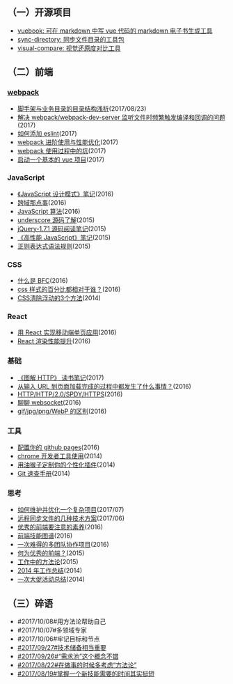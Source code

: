 
## （一）开源项目

+   [vuebook: 可在 markdown 中写 vue 代码的 markdown 电子书生成工具](https://github.com/hoperyy/vue-markdown-book)
+   [sync-directory: 同步文件目录的工具包](https://github.com/hoperyy/sync-directory)
+   [visual-compare: 视觉还原度对比工具](https://github.com/hoperyy/visual-compare)

## （二）前端

### [webpack](https://github.com/hoperyy/deep-webpack)

+	[脚手架与业务目录的目录结构浅析](https://github.com/liuyuanyangscript/deep-webpack/issues/8)(2017/08/23)
+   [解决 webpack/webpack-dev-server 监听文件时频繁触发编译和回调的问题](https://github.com/hoperyy/deep-webpack/issues/4)(2017)
+   [如何添加 eslint](https://github.com/hoperyy/deep-webpack/issues/7)(2017)
+   [webpack 进阶使用与性能优化](https://github.com/hoperyy/deep-webpack/issues/2)(2017)
+   [webpack 使用过程中的坑](https://github.com/hoperyy/deep-webpack/issues/3)(2017)
+   [启动一个基本的 vue 项目](https://github.com/hoperyy/deep-webpack/issues/1)(2017)

### JavaScript
+   [《JavaScript 设计模式》笔记](https://github.com/hoperyy/blog/issues/53)(2016)
+   [跨域那点事](https://github.com/liuyuanyangscript/blog/issues/25)(2016)
+   [JavaScript 算法](https://github.com/liuyuanyangscript/blog/issues/27)(2016)
+   [underscore 源码了解](https://github.com/liuyuanyangscript/blog/issues/5)(2015)
+   [jQuery-1.7.1 源码阅读笔记](https://github.com/liuyuanyangscript/blog/issues/9)(2015)
+   [《高性能 JavaScript》笔记](https://github.com/liuyuanyangscript/blog/issues/54)(2015)
+   [正则表达式语法规则](https://github.com/liuyuanyangscript/blog/issues/7)(2015)

### CSS
+   [什么是 BFC](https://github.com/liuyuanyangscript/blog/issues/16)(2016)
+   [css 样式的百分比都相对于谁？](https://github.com/liuyuanyangscript/blog/issues/18)(2016)
+   [CSS清除浮动的3个方法](https://github.com/liuyuanyangscript/blog/issues/17)(2014)

### React
+   [用 React 实现移动端单页应用](https://github.com/liuyuanyangscript/blog/issues/43)(2016)
+   [React 渲染性能提升](https://github.com/liuyuanyangscript/blog/issues/21)(2016)

### 基础
+   [《图解 HTTP》 读书笔记](https://github.com/hoperyy/blog/issues/58)(2017)
+   [从输入 URL 到页面加载完成的过程中都发生了什么事情？](https://github.com/liuyuanyangscript/blog/issues/19)(2016)
+   [HTTP/HTTP/2.0/SPDY/HTTPS](https://github.com/liuyuanyangscript/blog/issues/20)(2016)
+   [聊聊 websocket](https://github.com/liuyuanyangscript/blog/issues/24)(2016)
+   [gif/jpg/png/WebP 的区别](https://github.com/liuyuanyangscript/blog/issues/42)(2016)

### 工具
+   [配置你的 github pages](https://github.com/liuyuanyangscript/blog/issues/10)(2016)
+   [chrome 开发者工具使用](https://github.com/liuyuanyangscript/blog/issues/11)(2014)
+   [用油猴子定制你的个性化插件](https://github.com/liuyuanyangscript/blog/issues/8)(2014)
+   [Git 速查手册](https://github.com/liuyuanyangscript/blog/issues/51)(2014)

### 思考
+   [如何维护并优化一个复杂项目](https://github.com/hoperyy/blog/issues/55)(2017/07)
+   [远程同步文件的几种技术方案](https://github.com/liuyuanyangscript/blog/issues/4)(2017/06)
+   [优秀的前端要注意的素养](https://github.com/liuyuanyangscript/blog/issues/48)(2016)
+   [前端技能图谱](https://github.com/liuyuanyangscript/blog/issues/50)(2016)
+   [一次难得的多团队协作项目](https://github.com/liuyuanyangscript/blog/issues/47)(2016)
+   [何为优秀的前端？](https://github.com/liuyuanyangscript/blog/issues/49)(2015)
+   [工作中的方法论](https://github.com/liuyuanyangscript/blog/issues/45)(2015)
+   [2014 年工作总结](https://github.com/liuyuanyangscript/blog/issues/44)(2014)
+   [一次大促活动总结](https://github.com/liuyuanyangscript/blog/issues/46)(2014)

## （三）碎语

+   #2017/10/08#用方法论帮助自己
+   #2017/10/07#多领域专家
+   #2017/10/06#牢记目标和节点
+   [#2017/09/27#技术储备相当重要](https://github.com/hoperyy/blog/issues/60)
+   [#2017/09/26#“需求池”这个概念不错](https://github.com/hoperyy/blog/issues/59)
+   [#2017/08/22#在做事的时候多考虑“方法论”](https://github.com/hoperyy/blog/issues/57)
+   [#2017/08/19#掌握一个新技能需要的时间其实挺短](https://github.com/hoperyy/blog/issues/56)
